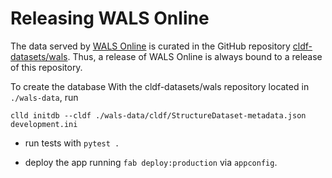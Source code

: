 # Releasing WALS Online

The data served by [WALS Online](https://wals.info) is curated in the GitHub
repository [cldf-datasets/wals](https://github.com/cldf-datasets/wals).
Thus, a release of WALS Online is always bound to a release of this repository.

To create the database With the cldf-datasets/wals repository located
in `./wals-data`, run

```shell script
clld initdb --cldf ./wals-data/cldf/StructureDataset-metadata.json development.ini
```

- run tests with `pytest .`

- deploy the app running `fab deploy:production` via `appconfig`.
